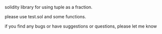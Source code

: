 solidity library for using tuple as a fraction.

please use test.sol and some functions.

if you find any bugs or have suggestions or questions, please let me know
